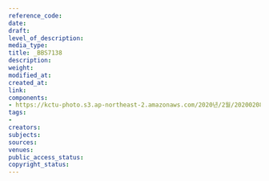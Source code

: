 ```yaml
---
reference_code: 
date: 
draft: 
level_of_description: 
media_type: 
title: _BBS7138
description: 
weight: 
modified_at: 
created_at: 
link: 
components:
- https://kctu-photo.s3.ap-northeast-2.amazonaws.com/2020년/2월/20200208_문중원열사+진상규명·책임자+처벌+및+한국마사회+적폐청산을+위한+전국노동자대회/_BBS7138.jpg
tags:
- 
creators: 
subjects: 
sources: 
venues: 
public_access_status: 
copyright_status: 
---
```


